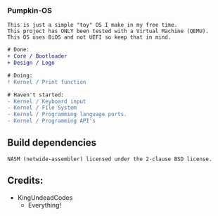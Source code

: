 ### Pumpkin-OS ###

```
This is just a simple "toy" OS I make in my free time.
This project has ONLY been tested with a Virtual Machine (QEMU).
This OS uses BiOS and not UEFI so keep that in mind.
```

```diff
# Done:
+ Core / Bootloader
+ Design / Logo

# Doing:
! Kernel / Print function

# Haven't started:
- Kernel / Keyboard input
- Kernel / File System
- Kernel / Programming language ports.
- Kernel / Programming API's
```

## Build dependencies
```
NASM (netwide-assembler) licensed under the 2-clause BSD license.
```

## Credits:
- KingUndeadCodes  
  - Everything!
